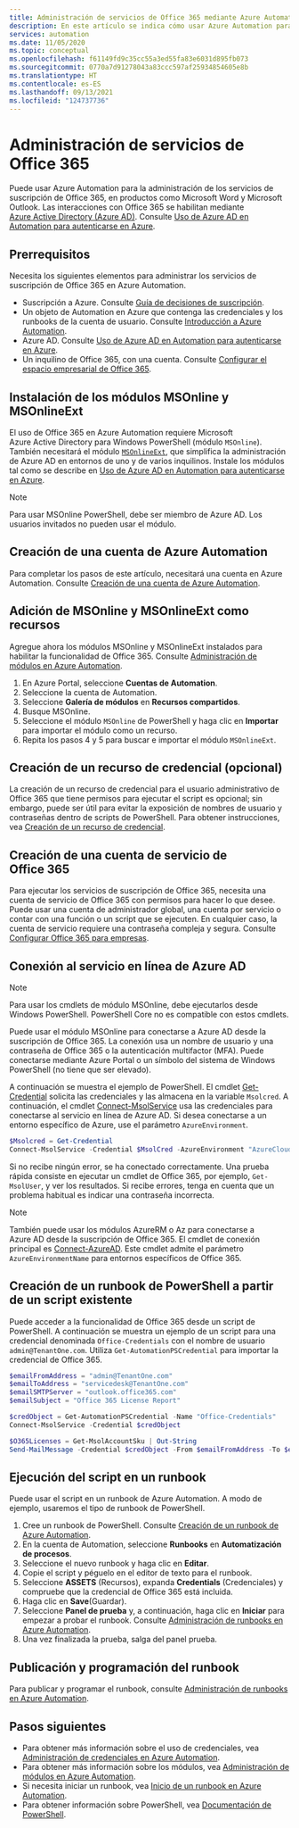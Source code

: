 ```yaml
---
title: Administración de servicios de Office 365 mediante Azure Automation
description: En este artículo se indica cómo usar Azure Automation para administrar los servicios de suscripción de Office 365.
services: automation
ms.date: 11/05/2020
ms.topic: conceptual
ms.openlocfilehash: f61149fd9c35cc55a3ed55fa83e6031d895fb073
ms.sourcegitcommit: 0770a7d91278043a83ccc597af25934854605e8b
ms.translationtype: HT
ms.contentlocale: es-ES
ms.lasthandoff: 09/13/2021
ms.locfileid: "124737736"
---
```

# <a name="manage-office-365-services"></a>Administración de servicios de Office 365

Puede usar Azure Automation para la administración de los servicios de suscripción de Office 365, en productos como Microsoft Word y Microsoft Outlook. Las interacciones con Office 365 se habilitan mediante [Azure Active Directory (Azure AD)](../active-directory/fundamentals/active-directory-whatis.md). Consulte [Uso de Azure AD en Automation para autenticarse en Azure](automation-use-azure-ad.md).

## <a name="prerequisites"></a>Prerrequisitos

Necesita los siguientes elementos para administrar los servicios de suscripción de Office 365 en Azure Automation.

* Suscripción a Azure. Consulte [Guía de decisiones de suscripción](/azure/cloud-adoption-framework/decision-guides/subscriptions/).
* Un objeto de Automation en Azure que contenga las credenciales y los runbooks de la cuenta de usuario. Consulte [Introducción a Azure Automation](./automation-intro.md).
* Azure AD. Consulte [Uso de Azure AD en Automation para autenticarse en Azure](automation-use-azure-ad.md).
* Un inquilino de Office 365, con una cuenta. Consulte [Configurar el espacio empresarial de Office 365](/sharepoint/dev/spfx/set-up-your-developer-tenant).

## <a name="install-the-msonline-and-msonlineext-modules"></a>Instalación de los módulos MSOnline y MSOnlineExt

El uso de Office 365 en Azure Automation requiere Microsoft Azure Active Directory para Windows PowerShell (módulo `MSOnline`). También necesitará el módulo [`MSOnlineExt`](https://www.powershellgallery.com/packages/MSOnlineExt/1.0.35), que simplifica la administración de Azure AD en entornos de uno y de varios inquilinos. Instale los módulos tal como se describe en [Uso de Azure AD en Automation para autenticarse en Azure](automation-use-azure-ad.md).

>[!NOTE]
>Para usar MSOnline PowerShell, debe ser miembro de Azure AD. Los usuarios invitados no pueden usar el módulo.

## <a name="create-an-azure-automation-account"></a>Creación de una cuenta de Azure Automation

Para completar los pasos de este artículo, necesitará una cuenta en Azure Automation. Consulte [Creación de una cuenta de Azure Automation](./quickstarts/create-account-portal.md).
 
## <a name="add-msonline-and-msonlineext-as-assets"></a>Adición de MSOnline y MSOnlineExt como recursos

Agregue ahora los módulos MSOnline y MSOnlineExt instalados para habilitar la funcionalidad de Office 365. Consulte [Administración de módulos en Azure Automation](shared-resources/modules.md).

1. En Azure Portal, seleccione **Cuentas de Automation**.
2. Seleccione la cuenta de Automation.
3. Seleccione **Galería de módulos** en **Recursos compartidos**.
4. Busque MSOnline.
5. Seleccione el módulo `MSOnline` de PowerShell y haga clic en **Importar** para importar el módulo como un recurso.
6. Repita los pasos 4 y 5 para buscar e importar el módulo `MSOnlineExt`.

## <a name="create-a-credential-asset-optional"></a>Creación de un recurso de credencial (opcional)

La creación de un recurso de credencial para el usuario administrativo de Office 365 que tiene permisos para ejecutar el script es opcional; sin embargo, puede ser útil para evitar la exposición de nombres de usuario y contraseñas dentro de scripts de PowerShell. Para obtener instrucciones, vea [Creación de un recurso de credencial](automation-use-azure-ad.md#create-a-credential-asset).

## <a name="create-an-office-365-service-account"></a>Creación de una cuenta de servicio de Office 365

Para ejecutar los servicios de suscripción de Office 365, necesita una cuenta de servicio de Office 365 con permisos para hacer lo que desee. Puede usar una cuenta de administrador global, una cuenta por servicio o contar con una función o un script que se ejecuten. En cualquier caso, la cuenta de servicio requiere una contraseña compleja y segura. Consulte [Configurar Office 365 para empresas](/microsoft-365/admin/setup/setup).

## <a name="connect-to-the-azure-ad-online-service"></a>Conexión al servicio en línea de Azure AD

>[!NOTE]
>Para usar los cmdlets de módulo MSOnline, debe ejecutarlos desde Windows PowerShell. PowerShell Core no es compatible con estos cmdlets.

Puede usar el módulo MSOnline para conectarse a Azure AD desde la suscripción de Office 365. La conexión usa un nombre de usuario y una contraseña de Office 365 o la autenticación multifactor (MFA). Puede conectarse mediante Azure Portal o un símbolo del sistema de Windows PowerShell (no tiene que ser elevado).

A continuación se muestra el ejemplo de PowerShell. El cmdlet [Get-Credential](/powershell/module/microsoft.powershell.security/get-credential) solicita las credenciales y las almacena en la variable `Msolcred`. A continuación, el cmdlet [Connect-MsolService](/powershell/module/msonline/connect-msolservice) usa las credenciales para conectarse al servicio en línea de Azure AD. Si desea conectarse a un entorno específico de Azure, use el parámetro `AzureEnvironment`.

```powershell
$Msolcred = Get-Credential
Connect-MsolService -Credential $MsolCred -AzureEnvironment "AzureCloud"
```

Si no recibe ningún error, se ha conectado correctamente. Una prueba rápida consiste en ejecutar un cmdlet de Office 365, por ejemplo, `Get-MsolUser`, y ver los resultados. Si recibe errores, tenga en cuenta que un problema habitual es indicar una contraseña incorrecta.

>[!NOTE]
>También puede usar los módulos AzureRM o Az para conectarse a Azure AD desde la suscripción de Office 365. El cmdlet de conexión principal es [Connect-AzureAD](/powershell/module/azuread/connect-azuread). Este cmdlet admite el parámetro `AzureEnvironmentName` para entornos específicos de Office 365.

## <a name="create-a-powershell-runbook-from-an-existing-script"></a>Creación de un runbook de PowerShell a partir de un script existente

Puede acceder a la funcionalidad de Office 365 desde un script de PowerShell. A continuación se muestra un ejemplo de un script para una credencial denominada `Office-Credentials` con el nombre de usuario `admin@TenantOne.com`. Utiliza `Get-AutomationPSCredential` para importar la credencial de Office 365.

```powershell
$emailFromAddress = "admin@TenantOne.com"
$emailToAddress = "servicedesk@TenantOne.com"
$emailSMTPServer = "outlook.office365.com"
$emailSubject = "Office 365 License Report"

$credObject = Get-AutomationPSCredential -Name "Office-Credentials"
Connect-MsolService -Credential $credObject

$O365Licenses = Get-MsolAccountSku | Out-String
Send-MailMessage -Credential $credObject -From $emailFromAddress -To $emailToAddress -Subject $emailSubject -Body $O365Licenses -SmtpServer $emailSMTPServer -UseSSL
```

## <a name="run-the-script-in-a-runbook"></a>Ejecución del script en un runbook

Puede usar el script en un runbook de Azure Automation. A modo de ejemplo, usaremos el tipo de runbook de PowerShell.

1. Cree un runbook de PowerShell. Consulte [Creación de un runbook de Azure Automation](./learn/powershell-runbook-managed-identity.md).
2. En la cuenta de Automation, seleccione **Runbooks** en **Automatización de procesos**.
3. Seleccione el nuevo runbook y haga clic en **Editar**.
4. Copie el script y péguelo en el editor de texto para el runbook.
5. Seleccione **ASSETS** (Recursos), expanda **Credentials** (Credenciales) y compruebe que la credencial de Office 365 está incluida.
6. Haga clic en **Save**(Guardar).
7. Seleccione **Panel de prueba** y, a continuación, haga clic en **Iniciar** para empezar a probar el runbook. Consulte [Administración de runbooks en Azure Automation](./manage-runbooks.md).
8. Una vez finalizada la prueba, salga del panel prueba.

## <a name="publish-and-schedule-the-runbook"></a>Publicación y programación del runbook

Para publicar y programar el runbook, consulte [Administración de runbooks en Azure Automation](./manage-runbooks.md).

## <a name="next-steps"></a>Pasos siguientes

* Para obtener más información sobre el uso de credenciales, vea [Administración de credenciales en Azure Automation](shared-resources/credentials.md).
* Para obtener más información sobre los módulos, vea [Administración de módulos en Azure Automation](shared-resources/modules.md).
* Si necesita iniciar un runbook, vea [Inicio de un runbook en Azure Automation](start-runbooks.md).
* Para obtener información sobre PowerShell, vea [Documentación de PowerShell](/powershell/scripting/overview).